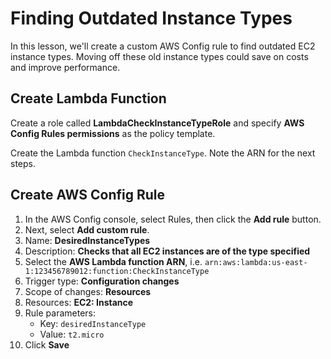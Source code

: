 # Finding Outdated Instance Types

In this lesson, we'll create a custom AWS Config rule to find outdated EC2 instance types. Moving off these old instance types could save on costs and improve performance.

## Create Lambda Function

Create a role called **LambdaCheckInstanceTypeRole** and specify **AWS Config Rules permissions** as the policy template.

Create the Lambda function `CheckInstanceType`. Note the ARN for the next steps.

## Create AWS Config Rule

1. In the AWS Config console, select Rules, then click the **Add rule** button.
2. Next, select **Add custom rule**.
3. Name: **DesiredInstanceTypes**
4. Description: **Checks that all EC2 instances are of the type specified**
5. Select the **AWS Lambda function ARN**, i.e. `arn:aws:lambda:us-east-1:123456789012:function:CheckInstanceType`
6. Trigger type: **Configuration changes**
7. Scope of changes: **Resources**
8. Resources: **EC2: Instance**
9. Rule parameters:
   - Key: `desiredInstanceType`
   - Value: `t2.micro`
10. Click **Save**